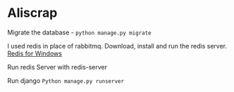# Aliscrap
Migrate the database - `python manage.py migrate`

I used redis in place of rabbitmq. Download, install and run the redis server. [Redis for Windows](https://riptutorial.com/redis/example/29962/installing-and-running-redis-server-on-windows)

Run redis Server with redis-server

Run django `Python manage.py runserver`
